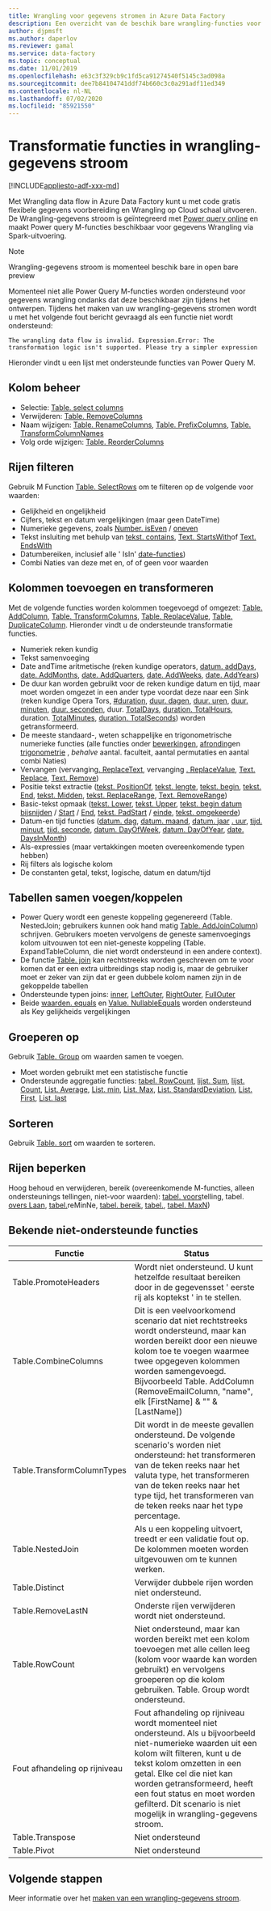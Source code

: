```yaml
---
title: Wrangling voor gegevens stromen in Azure Data Factory
description: Een overzicht van de beschik bare wrangling-functies voor gegevens stromen in Azure Data Factory
author: djpmsft
ms.author: daperlov
ms.reviewer: gamal
ms.service: data-factory
ms.topic: conceptual
ms.date: 11/01/2019
ms.openlocfilehash: e63c3f329cb9c1fd5ca91274540f5145c3ad098a
ms.sourcegitcommit: dee7b84104741ddf74b660c3c0a291adf11ed349
ms.contentlocale: nl-NL
ms.lasthandoff: 07/02/2020
ms.locfileid: "85921550"
---
```

# <a name="transformation-functions-in-wrangling-data-flow"></a>Transformatie functies in wrangling-gegevens stroom

[!INCLUDE[appliesto-adf-xxx-md](includes/appliesto-adf-xxx-md.md)]

Met Wrangling data flow in Azure Data Factory kunt u met code gratis flexibele gegevens voorbereiding en Wrangling op Cloud schaal uitvoeren. De Wrangling-gegevens stroom is geïntegreerd met [Power query online](https://docs.microsoft.com/powerquery-m/power-query-m-reference) en maakt Power query M-functies beschikbaar voor gegevens Wrangling via Spark-uitvoering. 

> [!NOTE]
> Wrangling-gegevens stroom is momenteel beschik bare in open bare preview

Momenteel niet alle Power Query M-functies worden ondersteund voor gegevens wrangling ondanks dat deze beschikbaar zijn tijdens het ontwerpen. Tijdens het maken van uw wrangling-gegevens stromen wordt u met het volgende fout bericht gevraagd als een functie niet wordt ondersteund:

`The wrangling data flow is invalid. Expression.Error: The transformation logic isn't supported. Please try a simpler expression`

Hieronder vindt u een lijst met ondersteunde functies van Power Query M.

## <a name="column-management"></a>Kolom beheer

* Selectie: [Table. select columns](https://docs.microsoft.com/powerquery-m/table-selectcolumns)
* Verwijderen: [Table. RemoveColumns](https://docs.microsoft.com/powerquery-m/table-removecolumns)
* Naam wijzigen: [Table. RenameColumns](https://docs.microsoft.com/powerquery-m/table-renamecolumns), [Table. PrefixColumns](https://docs.microsoft.com/powerquery-m/table-prefixcolumns), [Table. TransformColumnNames](https://docs.microsoft.com/powerquery-m/table-transformcolumnnames)
* Volg orde wijzigen: [Table. ReorderColumns](https://docs.microsoft.com/powerquery-m/table-reordercolumns)

## <a name="row-filtering"></a>Rijen filteren

Gebruik M Function [Table. SelectRows](https://docs.microsoft.com/powerquery-m/table-selectrows) om te filteren op de volgende voor waarden:

* Gelijkheid en ongelijkheid
* Cijfers, tekst en datum vergelijkingen (maar geen DateTime)
* Numerieke gegevens, zoals [Number. isEven](https://docs.microsoft.com/powerquery-m/number-iseven) / [oneven](https://docs.microsoft.com/powerquery-m/number-iseven)
* Tekst insluiting met behulp van [tekst. contains](https://docs.microsoft.com/powerquery-m/text-contains), [Text. StartsWith](https://docs.microsoft.com/powerquery-m/text-startswith)of [Text. EndsWith](https://docs.microsoft.com/powerquery-m/text-endswith)
* Datumbereiken, inclusief alle ' IsIn' [date-functies](https://docs.microsoft.com/powerquery-m/date-functions)) 
* Combi Naties van deze met en, of of geen voor waarden

## <a name="adding-and-transforming-columns"></a>Kolommen toevoegen en transformeren

Met de volgende functies worden kolommen toegevoegd of omgezet: [Table. AddColumn](https://docs.microsoft.com/powerquery-m/table-addcolumn), [Table. TransformColumns](https://docs.microsoft.com/powerquery-m/table-transformcolumns), [Table. ReplaceValue](https://docs.microsoft.com/powerquery-m/table-replacevalue), [Table. DuplicateColumn](https://docs.microsoft.com/powerquery-m/table-duplicatecolumn). Hieronder vindt u de ondersteunde transformatie functies.

* Numeriek reken kundig
* Tekst samenvoeging
* Date andTime aritmetische (reken kundige operators, [datum. addDays](https://docs.microsoft.com/powerquery-m/date-adddays), [date. AddMonths](https://docs.microsoft.com/powerquery-m/date-addmonths), [date. AddQuarters](https://docs.microsoft.com/powerquery-m/date-addquarters), [date. AddWeeks](https://docs.microsoft.com/powerquery-m/date-addweeks), [date. AddYears](https://docs.microsoft.com/powerquery-m/date-addyears))
* De duur kan worden gebruikt voor de reken kundige datum en tijd, maar moet worden omgezet in een ander type voordat deze naar een Sink (reken kundige Opera Tors, [#duration](https://docs.microsoft.com/powerquery-m/sharpduration), [duur. dagen](https://docs.microsoft.com/powerquery-m/duration-days), [duur. uren](https://docs.microsoft.com/powerquery-m/duration-hours), [duur. minuten](https://docs.microsoft.com/powerquery-m/duration-minutes), [duur. seconden](https://docs.microsoft.com/powerquery-m/duration-seconds), duur. [TotalDays](https://docs.microsoft.com/powerquery-m/duration-totaldays), [duration. TotalHours](https://docs.microsoft.com/powerquery-m/duration-totalhours), duration. [TotalMinutes](https://docs.microsoft.com/powerquery-m/duration-totalminutes), [duration. TotalSeconds](https://docs.microsoft.com/powerquery-m/duration-totalseconds)) worden getransformeerd.    
* De meeste standaard-, weten schappelijke en trigonometrische numerieke functies (alle functies onder [bewerkingen](https://docs.microsoft.com/powerquery-m/number-functions#operations), [afronding](https://docs.microsoft.com/powerquery-m/number-functions#rounding)en [trigonometrie](https://docs.microsoft.com/powerquery-m/number-functions#trigonometry) , *behalve* aantal. faculteit, aantal permutaties en aantal combi Naties)
* Vervangen (vervanging[. ReplaceText](https://docs.microsoft.com/powerquery-m/replacer-replacetext), vervanging [. ReplaceValue](https://docs.microsoft.com/powerquery-m/replacer-replacevalue), [Text. Replace](https://docs.microsoft.com/powerquery-m/text-replace), [Text. Remove](https://docs.microsoft.com/powerquery-m/text-remove))
* Positie tekst extractie ([tekst. PositionOf](https://docs.microsoft.com/powerquery-m/text-positionof), [tekst. lengte](https://docs.microsoft.com/powerquery-m/text-length), [tekst. begin](https://docs.microsoft.com/powerquery-m/text-start), [tekst. End](https://docs.microsoft.com/powerquery-m/text-end), [tekst. Midden](https://docs.microsoft.com/powerquery-m/text-middle), [tekst. ReplaceRange](https://docs.microsoft.com/powerquery-m/text-replacerange), [Text. RemoveRange](https://docs.microsoft.com/powerquery-m/text-removerange))
* Basic-tekst opmaak ([tekst. Lower](https://docs.microsoft.com/powerquery-m/text-lower), [tekst. Upper](https://docs.microsoft.com/powerquery-m/text-upper), [tekst. begin datum bijsnijden](https://docs.microsoft.com/powerquery-m/text-trim) / [Start](https://docs.microsoft.com/powerquery-m/text-trimstart) / [End](https://docs.microsoft.com/powerquery-m/text-trimend), [tekst. PadStart](https://docs.microsoft.com/powerquery-m/text-padstart) / [einde](https://docs.microsoft.com/powerquery-m/text-padend), [tekst. omgekeerde](https://docs.microsoft.com/powerquery-m/text-reverse))
* Datum-en tijd functies ([datum. dag](https://docs.microsoft.com/powerquery-m/date-day), [datum. maand](https://docs.microsoft.com/powerquery-m/date-month), [datum. jaar](https://docs.microsoft.com/powerquery-m/date-year) [. uur](https://docs.microsoft.com/powerquery-m/time-hour), [tijd. minuut](https://docs.microsoft.com/powerquery-m/time-minute), [tijd. seconde](https://docs.microsoft.com/powerquery-m/time-second), [datum. DayOfWeek](https://docs.microsoft.com/powerquery-m/date-dayofweek), [datum. DayOfYear](https://docs.microsoft.com/powerquery-m/date-dayofyear), [date. DaysInMonth](https://docs.microsoft.com/powerquery-m/date-daysinmonth))
* Als-expressies (maar vertakkingen moeten overeenkomende typen hebben)
* Rij filters als logische kolom
* De constanten getal, tekst, logische, datum en datum/tijd

<a name="mergingjoining-tables"></a>Tabellen samen voegen/koppelen
----------------------
* Power Query wordt een geneste koppeling gegenereerd (Table. NestedJoin; gebruikers kunnen ook hand matig [Table. AddJoinColumn](https://docs.microsoft.com/powerquery-m/table-addjoincolumn)) schrijven.
    Gebruikers moeten vervolgens de geneste samenvoegings kolom uitvouwen tot een niet-geneste koppeling (Table. ExpandTableColumn, die niet wordt ondersteund in een andere context).
* De functie [Table. join](https://docs.microsoft.com/powerquery-m/table-join) kan rechtstreeks worden geschreven om te voor komen dat er een extra uitbreidings stap nodig is, maar de gebruiker moet er zeker van zijn dat er geen dubbele kolom namen zijn in de gekoppelde tabellen
* Ondersteunde typen joins: [inner](https://docs.microsoft.com/powerquery-m/joinkind-inner), [LeftOuter](https://docs.microsoft.com/powerquery-m/joinkind-leftouter), [RightOuter](https://docs.microsoft.com/powerquery-m/joinkind-rightouter), [FullOuter](https://docs.microsoft.com/powerquery-m/joinkind-fullouter)
* Beide [waarden. equals](https://docs.microsoft.com/powerquery-m/value-equals) en [Value. NullableEquals](https://docs.microsoft.com/powerquery-m/value-nullableequals) worden ondersteund als Key gelijkheids vergelijkingen

## <a name="group-by"></a>Groeperen op

Gebruik [Table. Group](https://docs.microsoft.com/powerquery-m/table-group) om waarden samen te voegen.
* Moet worden gebruikt met een statistische functie
* Ondersteunde aggregatie functies: [tabel. RowCount](https://docs.microsoft.com/powerquery-m/table-rowcount), [lijst. Sum](https://docs.microsoft.com/powerquery-m/list-sum), [lijst. Count](https://docs.microsoft.com/powerquery-m/list-count), [List. Average](https://docs.microsoft.com/powerquery-m/list-average), [List. min](https://docs.microsoft.com/powerquery-m/list-min), [List. Max](https://docs.microsoft.com/powerquery-m/list-max), [List. StandardDeviation](https://docs.microsoft.com/powerquery-m/list-standarddeviation), [List. First](https://docs.microsoft.com/powerquery-m/list-first), [List. last](https://docs.microsoft.com/powerquery-m/list-last)

## <a name="sorting"></a>Sorteren

Gebruik [Table. sort](https://docs.microsoft.com/powerquery-m/table-sort) om waarden te sorteren.

## <a name="reducing-rows"></a>Rijen beperken

Hoog behoud en verwijderen, bereik (overeenkomende M-functies, alleen ondersteunings tellingen, niet-voor waarden): [tabel. voors](https://docs.microsoft.com/powerquery-m/table-firstn)telling, tabel. [overs Laan](https://docs.microsoft.com/powerquery-m/table-skip), [tabel.](https://docs.microsoft.com/powerquery-m/table-removefirstn)reMinNe, [tabel. bereik](https://docs.microsoft.com/powerquery-m/table-range), [tabel.](https://docs.microsoft.com/powerquery-m/table-minn), [tabel. MaxN](https://docs.microsoft.com/powerquery-m/table-maxn))

## <a name="known-unsupported-functions"></a>Bekende niet-ondersteunde functies

| Functie | Status |
| -- | -- |
| Table.PromoteHeaders | Wordt niet ondersteund. U kunt hetzelfde resultaat bereiken door in de gegevensset ' eerste rij als koptekst ' in te stellen. |
| Table.CombineColumns | Dit is een veelvoorkomend scenario dat niet rechtstreeks wordt ondersteund, maar kan worden bereikt door een nieuwe kolom toe te voegen waarmee twee opgegeven kolommen worden samengevoegd.  Bijvoorbeeld Table. AddColumn (RemoveEmailColumn, "name", elk [FirstName] & "" & [LastName]) |
| Table.TransformColumnTypes | Dit wordt in de meeste gevallen ondersteund. De volgende scenario's worden niet ondersteund: het transformeren van de teken reeks naar het valuta type, het transformeren van de teken reeks naar het type tijd, het transformeren van de teken reeks naar het type percentage. |
| Table.NestedJoin | Als u een koppeling uitvoert, treedt er een validatie fout op. De kolommen moeten worden uitgevouwen om te kunnen werken. |
| Table.Distinct | Verwijder dubbele rijen worden niet ondersteund. |
| Table.RemoveLastN | Onderste rijen verwijderen wordt niet ondersteund. |
| Table.RowCount | Niet ondersteund, maar kan worden bereikt met een kolom toevoegen met alle cellen leeg (kolom voor waarde kan worden gebruikt) en vervolgens groeperen op die kolom gebruiken. Table. Group wordt ondersteund. | 
| Fout afhandeling op rijniveau | Fout afhandeling op rijniveau wordt momenteel niet ondersteund. Als u bijvoorbeeld niet-numerieke waarden uit een kolom wilt filteren, kunt u de tekst kolom omzetten in een getal. Elke cel die niet kan worden getransformeerd, heeft een fout status en moet worden gefilterd. Dit scenario is niet mogelijk in wrangling-gegevens stroom. |
| Table.Transpose | Niet ondersteund |
| Table.Pivot | Niet ondersteund |

## <a name="next-steps"></a>Volgende stappen

Meer informatie over het [maken van een wrangling-gegevens stroom](wrangling-data-flow-tutorial.md).